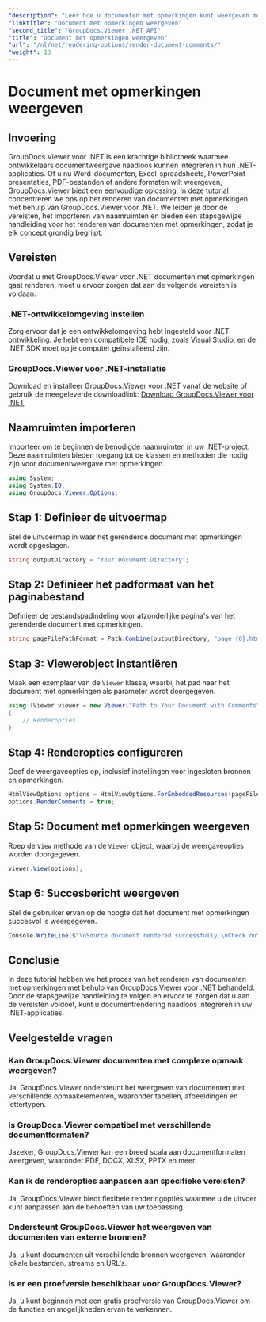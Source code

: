```yaml
---
"description": "Leer hoe u documenten met opmerkingen kunt weergeven met GroupDocs.Viewer voor .NET. Volg onze stapsgewijze handleiding voor naadloze integratie."
"linktitle": "Document met opmerkingen weergeven"
"second_title": "GroupDocs.Viewer .NET API"
"title": "Document met opmerkingen weergeven"
"url": "/nl/net/rendering-options/render-document-comments/"
"weight": 13
---
```


# Document met opmerkingen weergeven

## Invoering
GroupDocs.Viewer voor .NET is een krachtige bibliotheek waarmee ontwikkelaars documentweergave naadloos kunnen integreren in hun .NET-applicaties. Of u nu Word-documenten, Excel-spreadsheets, PowerPoint-presentaties, PDF-bestanden of andere formaten wilt weergeven, GroupDocs.Viewer biedt een eenvoudige oplossing.
In deze tutorial concentreren we ons op het renderen van documenten met opmerkingen met behulp van GroupDocs.Viewer voor .NET. We leiden je door de vereisten, het importeren van naamruimten en bieden een stapsgewijze handleiding voor het renderen van documenten met opmerkingen, zodat je elk concept grondig begrijpt.
## Vereisten
Voordat u met GroupDocs.Viewer voor .NET documenten met opmerkingen gaat renderen, moet u ervoor zorgen dat aan de volgende vereisten is voldaan:
### .NET-ontwikkelomgeving instellen
Zorg ervoor dat je een ontwikkelomgeving hebt ingesteld voor .NET-ontwikkeling. Je hebt een compatibele IDE nodig, zoals Visual Studio, en de .NET SDK moet op je computer geïnstalleerd zijn.
### GroupDocs.Viewer voor .NET-installatie
Download en installeer GroupDocs.Viewer voor .NET vanaf de website of gebruik de meegeleverde downloadlink:
[Download GroupDocs.Viewer voor .NET](https://releases.groupdocs.com/viewer/net/)

## Naamruimten importeren
Importeer om te beginnen de benodigde naamruimten in uw .NET-project. Deze naamruimten bieden toegang tot de klassen en methoden die nodig zijn voor documentweergave met opmerkingen.
```csharp
using System;
using System.IO;
using GroupDocs.Viewer.Options;
```

## Stap 1: Definieer de uitvoermap
Stel de uitvoermap in waar het gerenderde document met opmerkingen wordt opgeslagen.
```csharp
string outputDirectory = "Your Document Directory";
```
## Stap 2: Definieer het padformaat van het paginabestand
Definieer de bestandspadindeling voor afzonderlijke pagina's van het gerenderde document met opmerkingen.
```csharp
string pageFilePathFormat = Path.Combine(outputDirectory, "page_{0}.html");
```
## Stap 3: Viewerobject instantiëren
Maak een exemplaar van de `Viewer` klasse, waarbij het pad naar het document met opmerkingen als parameter wordt doorgegeven.
```csharp
using (Viewer viewer = new Viewer("Path to Your Document with Comments"))
{
    // Renderopties
}
```
## Stap 4: Renderopties configureren
Geef de weergaveopties op, inclusief instellingen voor ingesloten bronnen en opmerkingen.
```csharp
HtmlViewOptions options = HtmlViewOptions.ForEmbeddedResources(pageFilePathFormat);
options.RenderComments = true;
```
## Stap 5: Document met opmerkingen weergeven
Roep de `View` methode van de `Viewer` object, waarbij de weergaveopties worden doorgegeven.
```csharp
viewer.View(options);
```
## Stap 6: Succesbericht weergeven
Stel de gebruiker ervan op de hoogte dat het document met opmerkingen succesvol is weergegeven.
```csharp
Console.WriteLine($"\nSource document rendered successfully.\nCheck output in {outputDirectory}.");
```

## Conclusie
In deze tutorial hebben we het proces van het renderen van documenten met opmerkingen met behulp van GroupDocs.Viewer voor .NET behandeld. Door de stapsgewijze handleiding te volgen en ervoor te zorgen dat u aan de vereisten voldoet, kunt u documentrendering naadloos integreren in uw .NET-applicaties.
## Veelgestelde vragen
### Kan GroupDocs.Viewer documenten met complexe opmaak weergeven?
Ja, GroupDocs.Viewer ondersteunt het weergeven van documenten met verschillende opmaakelementen, waaronder tabellen, afbeeldingen en lettertypen.
### Is GroupDocs.Viewer compatibel met verschillende documentformaten?
Jazeker, GroupDocs.Viewer kan een breed scala aan documentformaten weergeven, waaronder PDF, DOCX, XLSX, PPTX en meer.
### Kan ik de renderopties aanpassen aan specifieke vereisten?
Ja, GroupDocs.Viewer biedt flexibele renderingopties waarmee u de uitvoer kunt aanpassen aan de behoeften van uw toepassing.
### Ondersteunt GroupDocs.Viewer het weergeven van documenten van externe bronnen?
Ja, u kunt documenten uit verschillende bronnen weergeven, waaronder lokale bestanden, streams en URL's.
### Is er een proefversie beschikbaar voor GroupDocs.Viewer?
Ja, u kunt beginnen met een gratis proefversie van GroupDocs.Viewer om de functies en mogelijkheden ervan te verkennen.